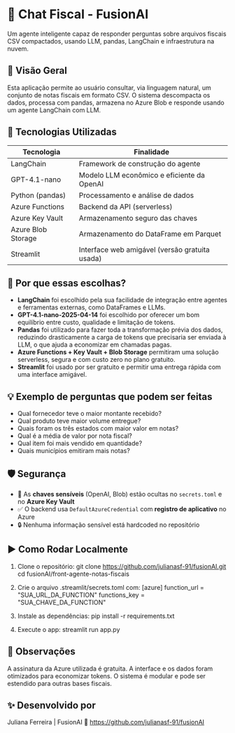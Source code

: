 # 📄 Chat Fiscal - FusionAI

Um agente inteligente capaz de responder perguntas sobre arquivos fiscais CSV compactados, usando LLM, pandas, LangChain e infraestrutura na nuvem.

## 🚀 Visão Geral

Esta aplicação permite ao usuário consultar, via linguagem natural, um conjunto de notas fiscais em formato CSV. O sistema descompacta os dados, processa com pandas, armazena no Azure Blob e responde usando um agente LangChain com LLM.


## 🧰 Tecnologias Utilizadas

| Tecnologia          | Finalidade                                      |
|---------------------|-------------------------------------------------|
| LangChain           | Framework de construção do agente               |
| GPT-4.1-nano        | Modelo LLM econômico e eficiente da OpenAI      |
| Python (pandas)     | Processamento e análise de dados                |
| Azure Functions     | Backend da API (serverless)                     |
| Azure Key Vault     | Armazenamento seguro das chaves                 |
| Azure Blob Storage  | Armazenamento do DataFrame em Parquet           |
| Streamlit           | Interface web amigável (versão gratuita usada)  |


## 🧠 Por que essas escolhas?

- **LangChain** foi escolhido pela sua facilidade de integração entre agentes e ferramentas externas, como DataFrames e LLMs.
- **GPT-4.1-nano-2025-04-14** foi escolhido por oferecer um bom equilíbrio entre custo, qualidade e limitação de tokens.
- **Pandas** foi utilizado para fazer toda a transformação prévia dos dados, reduzindo drasticamente a carga de tokens que precisaria ser enviada à LLM, o que ajuda a economizar em chamadas pagas.
- **Azure Functions + Key Vault + Blob Storage** permitiram uma solução serverless, segura e com custo zero no plano gratuito.
- **Streamlit** foi usado por ser gratuito e permitir uma entrega rápida com uma interface amigável.


## 💡 Exemplo de perguntas que podem ser feitas

- Qual fornecedor teve o maior montante recebido?
- Qual produto teve maior volume entregue?
- Quais foram os três estados com maior valor em notas?
- Qual é a média de valor por nota fiscal?
- Qual item foi mais vendido em quantidade?
- Quais municípios emitiram mais notas?


## 🛡️ Segurança

- 🔐 As **chaves sensíveis** (OpenAI, Blob) estão ocultas no `secrets.toml` e no **Azure Key Vault**
- ✅ O backend usa `DefaultAzureCredential` com **registro de aplicativo** no Azure
- 🔒 Nenhuma informação sensível está hardcoded no repositório


## ▶️ Como Rodar Localmente
1. Clone o repositório:
git clone https://github.com/julianasf-91/fusionAI.git
cd fusionAI/front-agente-notas-fiscais

2. Crie o arquivo .streamlit/secrets.toml com:
[azure]
function_url = "SUA_URL_DA_FUNCTION"
functions_key = "SUA_CHAVE_DA_FUNCTION"

3. Instale as dependências:
pip install -r requirements.txt

4. Execute o app:
streamlit run app.py


## 📌 Observações
A assinatura da Azure utilizada é gratuita.
A interface e os dados foram otimizados para economizar tokens.
O sistema é modular e pode ser estendido para outras bases fiscais.

## ✨ Desenvolvido por
Juliana Ferreira | FusionAI
🔗 https://github.com/julianasf-91/fusionAI